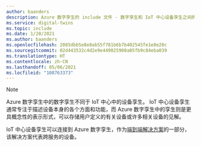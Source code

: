 ```yaml
---
author: baanders
description: Azure 数字孪生的 include 文件 - 数字孪生和 IoT 中心设备孪生之间的差异
ms.service: digital-twins
ms.topic: include
ms.date: 1/20/2021
ms.author: baanders
ms.openlocfilehash: 2085dbb5e8e8ab55f781b6b7b402545fe1e8e20c
ms.sourcegitcommit: 02d443532c4d2e9e449025908a05fb9c84eba039
ms.translationtype: HT
ms.contentlocale: zh-CN
ms.lasthandoff: 05/06/2021
ms.locfileid: "108763373"
---
```

>[!NOTE]
> Azure 数字孪生中的数字孪生不同于 IoT 中心中的设备孪生。 IoT 中心设备孪生通常专注于描述设备本身的各个方面和功能，而 Azure 数字孪生中的孪生则是更具概念性的表示形式，可以存储用户定义的有关设备或许多相关设备的见解。
>
>
> IoT 中心设备孪生可以连接到 Azure 数字孪生，作为[端到端解决方案](../articles/digital-twins/tutorial-end-to-end.md)的一部分，该解决方案代表跨服务的设备。
